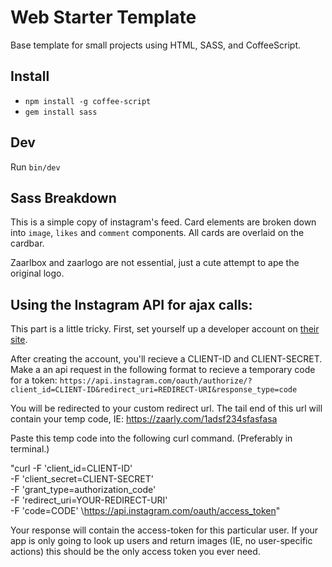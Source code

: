 # Web Starter Template

Base template for small projects using HTML, SASS, and CoffeeScript.

## Install
* `npm install -g coffee-script`
* `gem install sass`

## Dev
Run `bin/dev`

## Sass Breakdown

This is a simple copy of instagram's feed. Card elements are broken down into `image`, `likes` and `comment` components. All cards are overlaid on the cardbar.

Zaarlbox and zaarlogo are not essential, just a cute attempt to ape the original logo.

## Using the Instagram API for ajax calls:

This part is a little tricky. First, set yourself up a developer account on [their site](http://instagram.com/developer/).

After creating the account, you'll recieve a CLIENT-ID and CLIENT-SECRET. Make a an api request in the following format to recieve a temporary code for a token: `https://api.instagram.com/oauth/authorize/?client_id=CLIENT-ID&redirect_uri=REDIRECT-URI&response_type=code`

You will be redirected to your custom redirect url. The tail end of this url will contain your temp code, IE:  https://zaarly.com/1adsf234sfasfasa

Paste this temp code into the following curl command. (Preferably in terminal.)

"curl \-F 'client_id=CLIENT-ID' \
    -F 'client_secret=CLIENT-SECRET' \
    -F 'grant_type=authorization_code' \
    -F 'redirect_uri=YOUR-REDIRECT-URI' \
    -F 'code=CODE' \https://api.instagram.com/oauth/access_token"


Your response will contain the access-token for this particular user. If your app is only going to look up users and return images (IE, no user-specific actions) this should be the only access token you ever need.